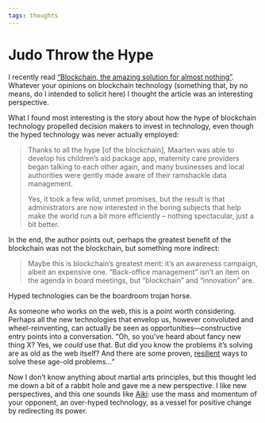 ```yaml
---
tags: thoughts
---
```


# Judo Throw the Hype

I recently read [“Blockchain, the amazing solution for almost nothing”](https://thecorrespondent.com/655/blockchain-the-amazing-solution-for-almost-nothing/86649455475-f933fe63). Whatever your opinions on blockchain technology (something that, by no means, do I intended to solicit here) I thought the article was an interesting perspective.

What I found most interesting is the story about how the hype of blockchain technology propelled decision makers to invest in technology, even though the hyped technology was never actually employed:

> Thanks to all the hype [of the blockchain], Maarten was able to develop his children’s aid package app, maternity care providers began talking to each other again, and many businesses and local authorities were gently made aware of their ramshackle data management.
>
> Yes, it took a few wild, unmet promises, but the result is that administrators are now interested in the boring subjects that help make the world run a bit more efficiently – nothing spectacular, just a bit better.

In the end, the author points out, perhaps the greatest benefit of the blockchain was not the blockchain, but something more indirect:

> Maybe this is blockchain’s greatest merit: it’s an awareness campaign, albeit an expensive one. “Back-office management” isn’t an item on the agenda in board meetings, but “blockchain” and “innovation” are.

Hyped technologies can be the boardroom trojan horse. 

As someone who works on the web, this is a point worth considering. Perhaps all the new technologies that envelop us, however convoluted and wheel-reinventing, can actually be seen as opportunities—constructive entry points into a conversation. “Oh, so you’ve heard about fancy new thing X? Yes, we _could_ use that. But did you know the problems it’s solving are as old as the web itself? And there are some proven, [resilient](https://resilientwebdesign.com) ways to solve these age-old problems...” 

Now I don’t know anything about martial arts principles, but this thought led me down a bit of a rabbit hole and gave me a new perspective. I like new perspectives, and this one sounds like [Aiki](https://en.wikipedia.org/wiki/Aiki_(martial_arts_principle)): use the mass and momentum of your opponent, an over-hyped technology, as a vessel for positive change by redirecting its power.